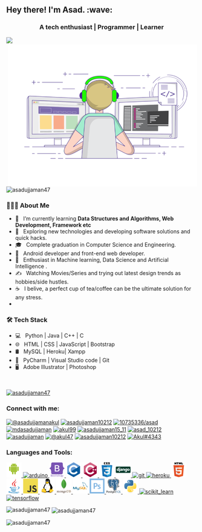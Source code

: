 
<h2> Hey there! I'm Asad. :wave: </h2>
<h3 align="center">A tech enthusiast | Programmer | Learner</h3>
<img 
src="https://github.com/souvikguria98/souvikguria98/blob/master/Hi.gif" width="25"></h2>
<img align="right" alt="GIF" src="https://raw.githubusercontent.com/devSouvik/devSouvik/master/gif3.gif" width="500"/>

<p align="left"> <img src="https://komarev.com/ghpvc/?username=asadujjaman47&label=Profile%20views&color=0e75b6&style=flat" alt="asadujjaman47" /> </p>

<h3> 👨🏻‍💻 About Me </h3>

- 🔭 &nbsp; I’m currently learning **Data Structures and Algorithms, Web Development, Framework etc**
- 🤔 &nbsp; Exploring new technologies and developing software solutions and quick hacks.
- 🎓 &nbsp; Complete graduation in Computer Science and Engineering.
- 💼 &nbsp; Android developer and front-end web developer.
- 🌱 &nbsp; Enthusiast in Machine learning, Data Science and Artificial Intelligence .
- ✍️ &nbsp; Watching Movies/Series and trying out latest design trends as hobbies/side hustles.
- ☕ &nbsp; I belive, a perfect cup of tea/coffee can be the ultimate solution for any stress. 
- 

<h3>🛠 Tech Stack</h3>

- 💻 &nbsp; Python | Java | C++ | C 
- 🌐 &nbsp; HTML | CSS | JavaScript | Bootstrap 
- 🛢 &nbsp; MySQL | Heroku| Xampp
- 🔧 &nbsp; PyCharm | Visual Studio code | Git
- 🖥 &nbsp; Adobe Illustrator | Photoshop

<br>
<p align="left"> <a href="https://github.com/ryo-ma/github-profile-trophy"><img src="https://github-profile-trophy.vercel.app/?username=asadujjaman47" alt="asadujjaman47" /></a> </p>

<h3 align="left">Connect with me:</h3>
<p align="left">
<a href="https://twitter.com/@asadujjamanakul" target="blank"><img align="center" src="https://raw.githubusercontent.com/rahuldkjain/github-profile-readme-generator/master/src/images/icons/Social/twitter.svg" alt="@asadujjamanakul" height="30" width="40" /></a>
<a href="https://linkedin.com/in/asadujjaman10212" target="blank"><img align="center" src="https://raw.githubusercontent.com/rahuldkjain/github-profile-readme-generator/master/src/images/icons/Social/linked-in-alt.svg" alt="asadujjaman10212" height="30" width="40" /></a>
<a href="https://stackoverflow.com/users/10735336/asad" target="blank"><img align="center" src="https://raw.githubusercontent.com/rahuldkjain/github-profile-readme-generator/master/src/images/icons/Social/stack-overflow.svg" alt="10735336/asad" height="30" width="40" /></a>
<a href="https://kaggle.com/mdasadujjaman" target="blank"><img align="center" src="https://raw.githubusercontent.com/rahuldkjain/github-profile-readme-generator/master/src/images/icons/Social/kaggle.svg" alt="mdasadujjaman" height="30" width="40" /></a>
<a href="https://www.codechef.com/users/akul99" target="blank"><img align="center" src="https://cdn.jsdelivr.net/npm/simple-icons@3.1.0/icons/codechef.svg" alt="akul99" height="30" width="40" /></a>
<a href="https://www.hackerrank.com/asadujjaman15_11" target="blank"><img align="center" src="https://raw.githubusercontent.com/rahuldkjain/github-profile-readme-generator/master/src/images/icons/Social/hackerrank.svg" alt="asadujjaman15_11" height="30" width="40" /></a>
<a href="https://codeforces.com/profile/asad_10212" target="blank"><img align="center" src="https://cdn.jsdelivr.net/npm/simple-icons@3.0.1/icons/codeforces.svg" alt="asad_10212" height="30" width="40" /></a>
<a href="https://www.leetcode.com/asadujjaman" target="blank"><img align="center" src="https://raw.githubusercontent.com/rahuldkjain/github-profile-readme-generator/master/src/images/icons/Social/leet-code.svg" alt="asadujjaman" height="30" width="40" /></a>
<a href="https://www.hackerearth.com/@akul47" target="blank"><img align="center" src="https://raw.githubusercontent.com/rahuldkjain/github-profile-readme-generator/master/src/images/icons/Social/hackerearth.svg" alt="@akul47" height="30" width="40" /></a>
<a href="https://auth.geeksforgeeks.org/user/asadujjaman10212" target="blank"><img align="center" src="https://raw.githubusercontent.com/rahuldkjain/github-profile-readme-generator/master/src/images/icons/Social/geeks-for-geeks.svg" alt="asadujjaman10212" height="30" width="40" /></a>
<a href="https://discord.gg/Akul#4343" target="blank"><img align="center" src="https://raw.githubusercontent.com/rahuldkjain/github-profile-readme-generator/master/src/images/icons/Social/discord.svg" alt="Akul#4343" height="30" width="40" /></a>
</p>

<h3 align="left">Languages and Tools:</h3>
<p align="left"> <a href="https://developer.android.com" target="_blank"> <img src="https://raw.githubusercontent.com/devicons/devicon/master/icons/android/android-original-wordmark.svg" alt="android" width="40" height="40"/> </a> <a href="https://www.arduino.cc/" target="_blank"> <img src="https://cdn.worldvectorlogo.com/logos/arduino-1.svg" alt="arduino" width="40" height="40"/> </a> <a href="https://getbootstrap.com" target="_blank"> <img src="https://raw.githubusercontent.com/devicons/devicon/master/icons/bootstrap/bootstrap-plain-wordmark.svg" alt="bootstrap" width="40" height="40"/> </a> <a href="https://www.cprogramming.com/" target="_blank"> <img src="https://raw.githubusercontent.com/devicons/devicon/master/icons/c/c-original.svg" alt="c" width="40" height="40"/> </a> <a href="https://www.w3schools.com/cpp/" target="_blank"> <img src="https://raw.githubusercontent.com/devicons/devicon/master/icons/cplusplus/cplusplus-original.svg" alt="cplusplus" width="40" height="40"/> </a> <a href="https://www.w3schools.com/css/" target="_blank"> <img src="https://raw.githubusercontent.com/devicons/devicon/master/icons/css3/css3-original-wordmark.svg" alt="css3" width="40" height="40"/> </a> <a href="https://www.djangoproject.com/" target="_blank"> <img src="https://raw.githubusercontent.com/devicons/devicon/master/icons/django/django-original.svg" alt="django" width="40" height="40"/> </a> <a href="https://git-scm.com/" target="_blank"> <img src="https://www.vectorlogo.zone/logos/git-scm/git-scm-icon.svg" alt="git" width="40" height="40"/> </a> <a href="https://heroku.com" target="_blank"> <img src="https://www.vectorlogo.zone/logos/heroku/heroku-icon.svg" alt="heroku" width="40" height="40"/> </a> <a href="https://www.w3.org/html/" target="_blank"> <img src="https://raw.githubusercontent.com/devicons/devicon/master/icons/html5/html5-original-wordmark.svg" alt="html5" width="40" height="40"/> </a> <a href="https://www.java.com" target="_blank"> <img src="https://raw.githubusercontent.com/devicons/devicon/master/icons/java/java-original.svg" alt="java" width="40" height="40"/> </a> <a href="https://developer.mozilla.org/en-US/docs/Web/JavaScript" target="_blank"> <img src="https://raw.githubusercontent.com/devicons/devicon/master/icons/javascript/javascript-original.svg" alt="javascript" width="40" height="40"/> </a> <a href="https://www.linux.org/" target="_blank"> <img src="https://raw.githubusercontent.com/devicons/devicon/master/icons/linux/linux-original.svg" alt="linux" width="40" height="40"/> </a> <a href="https://www.mongodb.com/" target="_blank"> <img src="https://raw.githubusercontent.com/devicons/devicon/master/icons/mongodb/mongodb-original-wordmark.svg" alt="mongodb" width="40" height="40"/> </a> <a href="https://www.mysql.com/" target="_blank"> <img src="https://raw.githubusercontent.com/devicons/devicon/master/icons/mysql/mysql-original-wordmark.svg" alt="mysql" width="40" height="40"/> </a> <a href="https://www.photoshop.com/en" target="_blank"> <img src="https://raw.githubusercontent.com/devicons/devicon/master/icons/photoshop/photoshop-line.svg" alt="photoshop" width="40" height="40"/> </a> <a href="https://www.postgresql.org" target="_blank"> <img src="https://raw.githubusercontent.com/devicons/devicon/master/icons/postgresql/postgresql-original-wordmark.svg" alt="postgresql" width="40" height="40"/> </a> <a href="https://www.python.org" target="_blank"> <img src="https://raw.githubusercontent.com/devicons/devicon/master/icons/python/python-original.svg" alt="python" width="40" height="40"/> </a> <a href="https://scikit-learn.org/" target="_blank"> <img src="https://upload.wikimedia.org/wikipedia/commons/0/05/Scikit_learn_logo_small.svg" alt="scikit_learn" width="40" height="40"/> </a> <a href="https://www.tensorflow.org" target="_blank"> <img src="https://www.vectorlogo.zone/logos/tensorflow/tensorflow-icon.svg" alt="tensorflow" width="40" height="40"/> </a> </p>

<p><img align="left" src="https://github-readme-stats.vercel.app/api/top-langs?username=asadujjaman47&show_icons=true&locale=en&layout=compact" alt="asadujjaman47" /></p>

<p>&nbsp;<img align="center" src="https://github-readme-stats.vercel.app/api?username=asadujjaman47&show_icons=true&locale=en" alt="asadujjaman47" /></p>

<p><img align="center" src="https://github-readme-streak-stats.herokuapp.com/?user=asadujjaman47&" alt="asadujjaman47" /></p>
